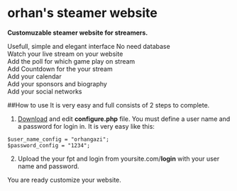 # orhan's steamer website
**Customuzable steamer website for streamers.**

Usefull, simple and elegant interface 
No need database  
Watch your live stream on your website  
Add the poll for which game play on stream  
Add Countdown for the your stream  
Add your calendar  
Add your sponsors and biography   
Add your social networks

##How to use
It is very easy and full consists of 2 steps to complete.  

1. [Download](https://github.com/orhangazi/orhan-s-steamer-website/archive/master.zip) and edit **configure.php** file. You must define a user name and a password for login in. It is very easy like this:
```
$user_name_config = "orhangazi";
$password_config = "1234";
```  
  2. Upload the your fpt and login from yoursite.com/**login** with your user name and password.  

You are ready customize your website.
